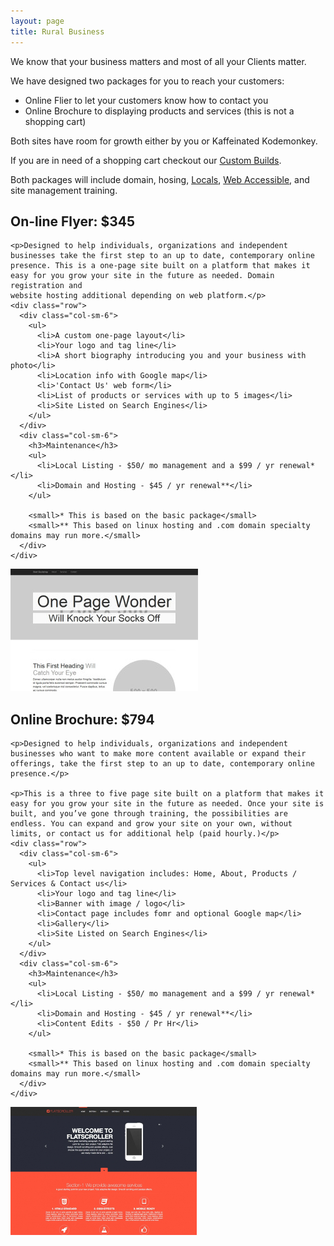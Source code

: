 ```yaml
---
layout: page
title: Rural Business
---
```



<p>We know that your business matters and most of all your Clients matter.</p>
<p>We have designed two packages for you to reach your customers:</p>
<ul>
  <li>Online Flier to let your customers know how to contact you</li>
  <li>Online Brochure to displaying products and services (this is not a shopping cart)</li>
</ul>

Both sites have room for growth either by you or Kaffeinated Kodemonkey. </p>

<p>If you are in need of a shopping cart checkout our <a href="{{baseurl}}/custom" title="Custom Builds">Custom Builds</a>.</p>

<p>Both packages will include domain, hosing, <a href="{{baseurl}}/local_seo" title="Locals">Locals</a>, <a href="https://www.w3.org/TR/WCAG20/" target="blank" title="WCAG2.0">Web Accessible</a>, and site management training.</p>

<div class="row">
  <div class="col-sm-9">
    <h2>On-line Flyer: $345</h2>

    <p>Designed to help individuals, organizations and independent businesses take the first step to an up to date, contemporary online presence. This is a one-page site built on a platform that makes it easy for you grow your site in the future as needed. Domain registration and
    website hosting additional depending on web platform.</p>
    <div class="row">
      <div class="col-sm-6">
        <ul>
          <li>A custom one-page layout</li>
          <li>Your logo and tag line</li>
          <li>A short biography introducing you and your business with photo</li>
          <li>Location info with Google map</li>
          <li>'Contact Us' web form</li>
          <li>List of products or services with up to 5 images</li>
          <li>Site Listed on Search Engines</li>
        </ul>
      </div>
      <div class="col-sm-6">
        <h3>Maintenance</h3>
        <ul>
          <li>Local Listing - $50/ mo management and a $99 / yr renewal*</li>
          <li>Domain and Hosting - $45 / yr renewal**</li>
        </ul>

        <small>* This is based on the basic package</small>
        <small>** This based on linux hosting and .com domain specialty domains may run more.</small>
      </div>
    </div>
  </div>
  <div class="col-sm-3">
      <img src="img/one-page-wonder.jpg" class="img-thumbnail img-responsive">
  </div>
</div>

<div class="row">
  <div class="col-sm-9">
    <h2>Online Brochure: $794</h2>

    <p>Designed to help individuals, organizations and independent businesses who want to make more content available or expand their offerings, take the first step to an up to date, contemporary online presence.</p>

    <p>This is a three to five page site built on a platform that makes it easy for you grow your site in the future as needed. Once your site is built, and you’ve gone through training, the possibilities are endless. You can expand and grow your site on your own, without limits, or contact us for additional help (paid hourly.)</p>
    <div class="row">
      <div class="col-sm-6">
        <ul>
          <li>Top level navigation includes: Home, About, Products / Services & Contact us</li>
          <li>Your logo and tag line</li>
          <li>Banner with image / logo</li>
          <li>Contact page includes fomr and optional Google map</li>
          <li>Gallery</li>
          <li>Site Listed on Search Engines</li>
        </ul>
      </div>
      <div class="col-sm-6">
        <h3>Maintenance</h3>
        <ul>
          <li>Local Listing - $50/ mo management and a $99 / yr renewal*</li>
          <li>Domain and Hosting - $45 / yr renewal**</li>
          <li>Content Edits - $50 / Pr Hr</li>
        </ul>

        <small>* This is based on the basic package</small>
        <small>** This based on linux hosting and .com domain specialty domains may run more.</small>
      </div>
    </div>      
  </div>
  <div class="col-sm-3">
    <img src="img/large-131-temp_006.jpg" class="img-thumbnail img-responsive">
  </div>
</div>
&nbsp;
